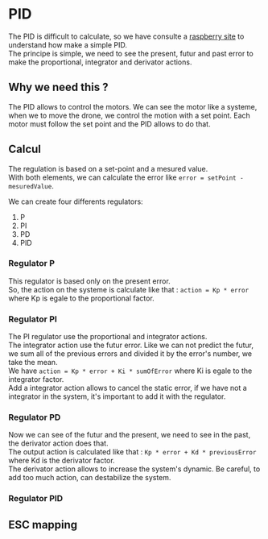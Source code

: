 # PID
The PID is difficult to calculate, so we have consulte a [raspberry site](https://projects.raspberrypi.org/en/projects/robotPID/5) to understand how make a simple PID. </br>
The principe is simple, we need to see the present, futur and past error to make the proportional, integrator and derivator actions.

## Why we need this ?
The PID allows to control the motors. We can see the motor like a systeme, when we to move the drone, we control the motion with a set point. Each motor must follow the set point and the PID allows to do that.

## Calcul
The regulation is based on a set-point and a mesured value. </br>
With both elements, we can calculate the error like `error = setPoint - mesuredValue`. </br>

We can create four differents regulators:
1) P
2) PI
3) PD
4) PID

### Regulator P
This regulator is based only on the present error. </br> So, the action on the systeme is calculate like that : `action = Kp * error` where Kp is egale to the proportional factor.

### Regulator PI
The PI regulator use the proportional and integrator actions. </br> The integrator action use the futur error. Like we can not predict the futur, we sum all of the previous errors and divided it by the error's number, we take the mean. </br>
We have `action = Kp * error + Ki * sumOfError` where Ki is egale to the integrator factor. </br>
Add a integrator action allows to cancel the static error, if we have not a integrator in the system, it's important to add it with the regulator.

### Regulator PD
Now we can see of the futur and the present, we need to see in the past, the derivator action does that. </br>
The output action is calculated like that : `Kp * error + Kd * previousError` where Kd is the derivator factor. </br>
The derivator action allows to increase the system's dynamic. Be careful, to add too much action, can destabilize the system.

### Regulator PID

## ESC mapping
